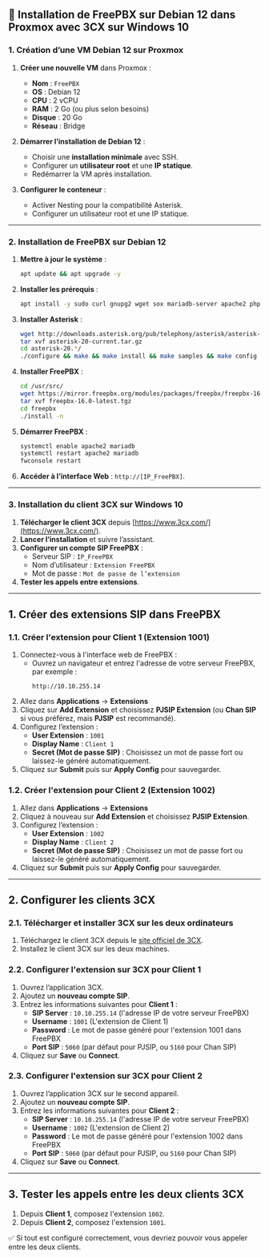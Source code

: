 ## 🚀 Installation de FreePBX sur Debian 12 dans Proxmox avec 3CX sur Windows 10

### **1. Création d’une VM Debian 12 sur Proxmox**
1. **Créer une nouvelle VM** dans Proxmox :
   - **Nom** : `FreePBX`
   - **OS** : Debian 12 
   - **CPU** : 2 vCPU
   - **RAM** : 2 Go (ou plus selon besoins)
   - **Disque** : 20 Go 
   - **Réseau** : Bridge 
2. **Démarrer l’installation de Debian 12** :
   - Choisir une **installation minimale** avec SSH.
   - Configurer un **utilisateur root** et une **IP statique**.
   - Redémarrer la VM après installation.
     
3. **Configurer le conteneur** :
   - Activer Nesting pour la compatibilité Asterisk.
   - Configurer un utilisateur root et une IP statique.
---

### **2. Installation de FreePBX sur Debian 12**
1. **Mettre à jour le système** :
   ```bash
   apt update && apt upgrade -y
   ```
2. **Installer les prérequis** :
   ```bash
   apt install -y sudo curl gnupg2 wget sox mariadb-server apache2 php php-cli php-mysql php-curl php-xml php-mbstring php-zip php-gd php-bcmath
   ```
3. **Installer Asterisk** :
   ```bash
   wget http://downloads.asterisk.org/pub/telephony/asterisk/asterisk-20-current.tar.gz
   tar xvf asterisk-20-current.tar.gz
   cd asterisk-20.*/
   ./configure && make && make install && make samples && make config
   ```
4. **Installer FreePBX** :
   ```bash
   cd /usr/src/
   wget https://mirror.freepbx.org/modules/packages/freepbx/freepbx-16.0-latest.tgz
   tar xvf freepbx-16.0-latest.tgz
   cd freepbx
   ./install -n
   ```
5. **Démarrer FreePBX** :
   ```bash
   systemctl enable apache2 mariadb
   systemctl restart apache2 mariadb
   fwconsole restart
   ```
6. **Accéder à l’interface Web** : `http://[IP_FreePBX]`.

---

### **3. Installation du client 3CX sur Windows 10**
1. **Télécharger le client 3CX** depuis [https://www.3cx.com/](https://www.3cx.com/).
2. **Lancer l’installation** et suivre l’assistant.
3. **Configurer un compte SIP FreePBX** :
   - Serveur SIP : `IP_FreePBX`
   - Nom d’utilisateur : `Extension FreePBX`
   - Mot de passe : `Mot de passe de l’extension`
4. **Tester les appels entre extensions**.

---

## 1. Créer des extensions SIP dans FreePBX

### 1.1. Créer l'extension pour Client 1 (Extension 1001)

1. Connectez-vous à l'interface web de FreePBX :
   - Ouvrez un navigateur et entrez l'adresse de votre serveur FreePBX, par exemple :
     ```
     http://10.10.255.14
     ```
2. Allez dans **Applications** → **Extensions**
3. Cliquez sur **Add Extension** et choisissez **PJSIP Extension** (ou **Chan SIP** si vous préférez, mais **PJSIP** est recommandé).
4. Configurez l’extension :
   - **User Extension** : `1001`
   - **Display Name** : `Client 1`
   - **Secret (Mot de passe SIP)** : Choisissez un mot de passe fort ou laissez-le généré automatiquement.
5. Cliquez sur **Submit** puis sur **Apply Config** pour sauvegarder.

### 1.2. Créer l'extension pour Client 2 (Extension 1002)

1. Allez dans **Applications** → **Extensions**
2. Cliquez à nouveau sur **Add Extension** et choisissez **PJSIP Extension**.
3. Configurez l’extension :
   - **User Extension** : `1002`
   - **Display Name** : `Client 2`
   - **Secret (Mot de passe SIP)** : Choisissez un mot de passe fort ou laissez-le généré automatiquement.
4. Cliquez sur **Submit** puis sur **Apply Config** pour sauvegarder.

---

## 2. Configurer les clients 3CX

### 2.1. Télécharger et installer 3CX sur les deux ordinateurs 

1. Téléchargez le client 3CX depuis le [site officiel de 3CX](https://www.3cx.com/).
2. Installez le client 3CX sur les deux machines.

### 2.2. Configurer l'extension sur 3CX pour Client 1

1. Ouvrez l’application 3CX.
2. Ajoutez un **nouveau compte SIP**.
3. Entrez les informations suivantes pour **Client 1** :
   - **SIP Server** : `10.10.255.14` (l'adresse IP de votre serveur FreePBX)
   - **Username** : `1001` (L'extension de Client 1)
   - **Password** : Le mot de passe généré pour l'extension 1001 dans FreePBX
   - **Port SIP** : `5060` (par défaut pour PJSIP, ou `5160` pour Chan SIP)
4. Cliquez sur **Save** ou **Connect**.

### 2.3. Configurer l'extension sur 3CX pour Client 2

1. Ouvrez l’application 3CX sur le second appareil.
2. Ajoutez un **nouveau compte SIP**.
3. Entrez les informations suivantes pour **Client 2** :
   - **SIP Server** : `10.10.255.14` (l'adresse IP de votre serveur FreePBX)
   - **Username** : `1002` (L'extension de Client 2)
   - **Password** : Le mot de passe généré pour l'extension 1002 dans FreePBX
   - **Port SIP** : `5060` (par défaut pour PJSIP, ou `5160` pour Chan SIP)
4. Cliquez sur **Save** ou **Connect**.

---

## 3. Tester les appels entre les deux clients 3CX

1. Depuis **Client 1**, composez l'extension `1002`.
2. Depuis **Client 2**, composez l'extension `1001`.

✅ Si tout est configuré correctement, vous devriez pouvoir vous appeler entre les deux clients.
